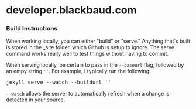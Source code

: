 developer.blackbaud.com
=======================

### Build Instructions

When working locally, you can either "build" or "serve."  Anything that's built is stored in the _site folder, which Github is setup to ignore.  The serve command works really well to test things without having to commit.

When serving locally, be certain to pass in the <code>--baseurl</code> flag, followed by an empy string <code>''</code>.  For example, I typically run the following:

<pre>jekyll serve --watch --buildurl ''</pre>

<code>--watch</code> allows the server to automatically refresh when a change is detected in your source.